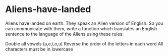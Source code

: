 # Aliens-have-landed

Aliens have landed on earth. They speak an Alien version of English. So you can communicate with them, write a function which translates an English sentence to the language of the Aliens using these rules:

Double all vowels (a,e,i,o,u)
Reverse the order of the letters in each word
All characters must be in lowercase
